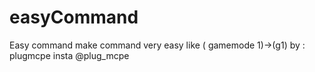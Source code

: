 # easyCommand
Easy command make command very easy like ( gamemode 1)->(g1) by : plugmcpe insta @plug_mcpe
